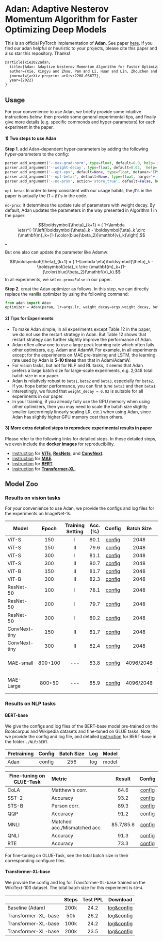 # Adan: Adaptive Nesterov Momentum Algorithm for Faster Optimizing Deep Models

This is an official PyTorch implementation of **Adan**. See paper [here](https://arxiv.org/abs/2208.06677). If you find our adan helpful or heuristic to your projects, please cite this paper and also star this repository. Thanks!




```tex
@article{xie2022adan,
  title={Adan: Adaptive Nesterov Momentum Algorithm for Faster Optimizing Deep Models},
  author={Xie, Xingyu and Zhou, Pan and Li, Huan and Lin, Zhouchen and Yan, Shuicheng},
  journal={arXiv preprint arXiv:2208.06677},
  year={2022}
}
```



## Usage

For your convenience to use Adan, we briefly provide some intuitive instructions below, then provide some general experimental tips, and finally give more details (e.g. specific commonds and hyper-parameters) for each experiment in the paper. 

#### 1) Two steps to use Adan

**Step 1.** add Adan-dependent hyper-parameters by adding the following hyper-parameters to the config:

```python
parser.add_argument('--max-grad-norm', type=float, default=0.0, help='if the l2 norm is large than this hyper-parameter, then we clip the gradient  (default: 0.0, no gradient clip)')
parser.add_argument('--weight-decay', type=float, default=0.02,  help='weight decay, similar one used in AdamW (default: 0.02)')
parser.add_argument('--opt-eps', default=None, type=float, metavar='EPSILON', help='optimizer epsilon to avoid the bad case where second-order moment is zero (default: None, use opt default 1e-8 in adan)')
parser.add_argument('--opt-betas', default=None, type=float, nargs='+', metavar='BETA', help='optimizer betas in Adan (default: None, use opt default [0.98, 0.92, 0.99] in Adan)')
parser.add_argument('--no-prox', action='store_true', default=False, help='whether perform weight decay like AdamW (default=False)')
```
`opt-betas` In order to keep consistent with our usage habits, the $\beta$'s in the paper is actually the $(1-\beta)$'s in the code.

`no-prox`: It determines the update rule of parameters with weight decay. By default, Adan updates the parameters in the way presented in Algorithm 1 in the paper:

  $$\boldsymbol{\theta}_{k+1} = ( 1+\lambda \eta)^{-1}\left[\boldsymbol{\theta}_k - \boldsymbol{\eta}_k \circ (\mathbf{m}_k+(1-{\color{blue}\beta_2})\mathbf{v}_k)\right],$$_

But one also can update the parameter like Adamw:

$$\boldsymbol{\theta}_{k+1} = ( 1-\lambda \eta)\boldsymbol{\theta}_k - \boldsymbol{\eta}_k \circ (\mathbf{m}_k+(1-{\color{blue}\beta_2})\mathbf{v}_k).$$
In all experiments, we set `no-prox=False` in our paper. 

**Step 2.** creat the Adan optimizer as follows. In this step, we can directly replace the vanilla optimizer by using the following command:

```python
from adan import Adan
optimizer = Adan(param, lr=args.lr, weight_decay=args.weight_decay, betas=args.opt_betas, eps = args.opt_eps, max_grad_norm=args.max_grad_norm, no_prox=args.no_prox)
```

#### 2) Tips for Experiments

- To make Adan simple, in all experiments except Table 12 in the paper, we do not use the restart strategy in Adan. But Table 12 shows that restart strategy can further slightly improve  the performance of Adan.
- Adan often allow one to use a large peak learning rate which often fails other optimizers, e.g. Adam and AdamW. For example, in all experiments except for the experiments on MAE pre-training and LSTM, the learning rate used by Adan is **5-10 times** than that in Adam/AdamW.
- For vision tasks, but not for NLP and RL tasks, it seems that Adan prefers a large batch size for large-scale experiments, e.g. 2,048 total batch size in our paper. 
- Adan is relatively robust to `beta1`, `beta2` and `beta3`, especially for `beta2`. If you hope better performance, you can first tune `beta3` and then `beta1`.  
- Interestingly, we found that `weight_decay = 0.02` is suitable for all experiments in our paper.
- In your training, if you already fully use the GPU memory when using other optimizers, then you may need to scale the batch size slightly smaller (accordingly linearly scaling LR, etc.) when using Adan, since Adan has slightly higher GPU memory cost than others.

#### 3) More extra detailed steps to reproduce experimental results in paper 

Please refer to the following links for detailed steps. In these detailed steps, we even include the **docker images** for reproducibility. 

- [Instruction](./CV/timm/) for **<u>ViTs</u>**, **<u>ResNets</u>**, and **<u>ConvNext</u>**.
- [Instruction](./CV/MAE/) for **<u>MAE</u>**.
- [Instruction](./NLP/BERT/) for **<u>BERT</u>**.
- [Instruction](./NLP/Transformer-XL/) for **<u>Transformer-XL</u>**.



## Model Zoo

### Results on vision tasks

For your convenience to use Adan, we provide the configs and log files for the experiments on ImageNet-1k.

| Model         |  Epoch  | Training Setting | Acc. (%) |                            Config                            |                            Batch Size                            |                           Download                           |
| ------------- | :-----: | :-----: | :------: | :----------------------------------------------------------: | :----------------------------------------------------------: | :----------------------------------------------------------: |
| ViT-S         |   150   |    I    |   80.1   | [config](./CV/timm/exp_results/ViT/small/args_vit-s_150-I.yaml) | 2048 | [log](./CV/timm/exp_results/ViT/small/summary_vit-s_150-I.csv)/model |
| ViT-S         |   150   |   II    |   79.6   | [config](./CV/timm/exp_results/ViT/small/args_vit-s_150.yaml) | 2048 |  [log](./CV/timm/exp_results/ViT/small/summary_vit-s_150.csv)/model  |
| ViT-S         |   300   |    I    |   81.1   | [config](./CV/timm/exp_results/ViT/small/args_vit-s_300-I.yaml) | 2048 | [log](./CV/timm/exp_results/ViT/small/summary_vit-s_300-I.csv)/model |
| ViT-S         |   300   |   II    |   80.7   | [config](./CV/timm/exp_results/ViT/small/args_vit-s_300.yaml) | 2048 | [log](./CV/timm/exp_results/ViT/small/summary_vit-s_300.csv)/model |
| ViT-B         |   150   |   II    |   81.7   | [config](./CV/timm/exp_results/ViT/base/args_vit-B_150.yaml) | 2048 | [log](./CV/timm/exp_results/ViT/base/summary_vit-B_150.csv)/model |
| ViT-B         |   300   |   II    |   82.3   | [config](./CV/timm/exp_results/ViT/base/args_vit-B_300.yaml) | 2048 | [log](./CV/timm/exp_results/ViT/base/summary_vit-B_300.csv)/model |
| ResNet-50     |   100   |    I    |   78.1   | [config](./CV/timm/exp_results/ResNet/Res50/args_res50_100.yaml) | 2048 | [log](./CV/timm/exp_results/ResNet/Res50/summary_res50_100.csv)/model |
| ResNet-50     |   200   |    I    |   79.7   |   [config](./exp_results/ResNet/Res50/args_res50_200.yaml)   |   2048   | [log](./exp_results/ResNet/Res50/summary_res50_200.csv)/model |
| ResNet-50     |   300   |    I    |   80.2   | [config](./CV/timm/exp_results/ResNet/Res50/args_res50_300.yaml) | 2048 | [log](./CV/timm/exp_results/ResNet/Res50/summary_res50_300.csv)/model |
| ConvNext-tiny |   150   |   II    |   81.7   | [config](./CV/timm/exp_results/ConvNext/small/args_cvnext_150.yaml) | 2048 | [log](./CV/timm/exp_results/ConvNext/small/summary_cvnext_150.csv)//model |
| ConvNext-tiny |   300   |   II    |   82.4   | [config](./CV/timm/exp_results/ConvNext/small/args_cvnext_300.yaml) | 2048 | [log](./CV/timm/exp_results/ConvNext/small/summary_cvnext_300.csv)/model |
| MAE-small     | 800+100 |   ---   |   83.8   |                 [config](./CV/MAE/README.md)                 |                 4096/2048                 | [log-pretrain](./CV/MAE/exp_results/MAE/base/log_base_pretrain.txt)/[log-finetune](./CV/MAE/exp_results/MAE/base/log_base_ft.txt)/model |
| MAE-Large     | 800+50  |   ---   |   85.9   |                 [config](./CV/MAE/README.md)                 |                 4096/2048                 | [log-pretrain](./CV/MAE/exp_results/MAE/large/log_large_pretrain.txt)/[log-finetune](./CV/MAE/exp_results/MAE/large/log_large_ft.txt)/model |



### Results on NLP tasks

#### BERT-base

We give the configs and log files of the BERT-base model pre-trained on the Bookcorpus and Wikipedia datasets and fine-tuned on GLUE tasks. Note, we provide the config and log file, and detailed [instruction](./NLP/BERT/README.md) for BERT-base in the folder `./NLP/BERT`.




| Pretraining | Config  | Batch Size |  Log   | Model  |
| --------- | :--------: | :--------: | :--------: | :--------: |
| Adan      |  [config](./NLP/BERT/config/pretraining/bert-adan.yaml)  |  256  |   [log](./NLP/BERT/exp_results/pretrain/hydra_train-adan.log)   | model |


| Fine-tuning on GLUE-Task | Metric                       |  Result   |                         Config                          |
| -------------- | :--------------------------- | :-------: | :-----------------------------------------------------: |
| CoLA      | Matthew's corr.              |   64.6    | [config](./NLP/BERT/config/finetuning/cola-adan.yaml)  |
| SST-2     | Accuracy                     |   93.2    | [config](./NLP/BERT/config/finetuning/sst_2-adan.yaml) |
| STS-B     | Person corr.                 |   89.3    | [config](./NLP/BERT/config/finetuning/sts_b-adan.yaml) |
| QQP       | Accuracy                     |   91.2    |  [config](./NLP/BERT/config/finetuning/qqp-adan.yaml)  |
| MNLI      | Matched acc./Mismatched acc. | 85.7/85.6 | [config](./NLP/BERT/config/finetuning/mnli-adan.yaml)  |
| QNLI      | Accuracy                     |   91.3    |  [config](./NLP/BERT/config/finetuning/qnli-adan.yaml)  |
| RTE       | Accuracy                     |   73.3    |  [config](./NLP/BERT/config/finetuning/rte-adan.yaml)   |

For fine-tuning on GLUE-Task, see the total batch size in their corresponding configure files.



#### Transformer-XL-base 

We provide the config and log for Transformer-XL-base trained on the WikiText-103 dataset. The total batch size for this experiment is `60*4`.

|                     | Steps | Test PPL |                          Download                           |
| ------------------- | :---: | :------: | :---------------------------------------------------------: |
| Baseline (Adam)     | 200k  |   24.2   | [log&config](./NLP/Transformer-XL/exp_results/log-adam.txt) |
| Transformer-XL-base |  50k  |   26.2   | [log&config](./NLP/Transformer-XL/exp_results/log-50k.txt)  |
| Transformer-XL-base | 100k  |   24.2   | [log&config](./NLP/Transformer-XL/exp_results/log-100k.txt) |
| Transformer-XL-base | 200k  |   23.5   | [log&config](./NLP/Transformer-XL/exp_results/log-200k.txt) |

  

​	



